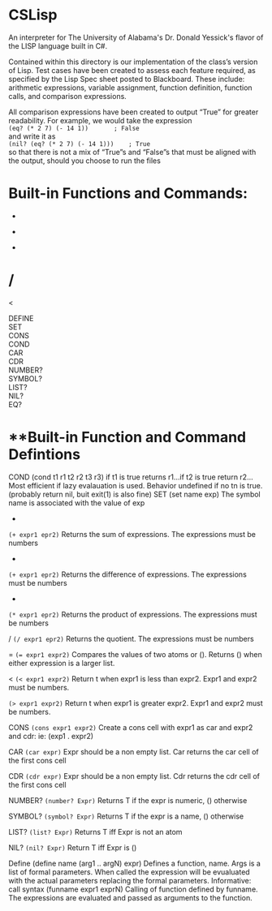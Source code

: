 # CSLisp
An interpreter for The University of Alabama's Dr. Donald Yessick's flavor of the LISP language built in C#.

Contained within this directory is our implementation of the class’s version of Lisp. Test cases have been created to assess each feature required, as specified by the Lisp Spec sheet posted to Blackboard. These include: arithmetic expressions, variable assignment, function definition, function calls, and comparison expressions.

All comparison expressions have been created to output “True” for greater readability. For example, we would take the expression  
```(eq? (* 2 7) (- 14 1))		; False```  
and write it as  
```(nil? (eq? (* 2 7) (- 14 1)))	; True```  
so that there is not a mix of “True”s and “False”s that must be aligned with the output, should you choose to run the files    
#
# **Built-in Functions and Commands:**
+ 
- 
* 
/ 
= 
< 
> 

DEFINE   
SET  
CONS  
COND  
CAR  
CDR  
NUMBER?  
SYMBOL?  
LIST?  
NIL?  
EQ?  
#
# **Built-in Function and Command Defintions
COND 
(cond t1 r1 t2 r2 t3 r3)
if t1 is true returns r1...if t2 is true return r2...
Most efficient if lazy evalauation is used.
Behavior undefined if no tn is true. (probably return nil, buit exit(1) is also fine)
SET
(set name exp)
The symbol name is associated with the value of exp

+
```(+ expr1 epr2)```
Returns the sum of expressions. The expressions must be numbers

-
```(+ expr1 epr2)```
Returns the difference of expressions. The expressions must be numbers

*
```(* expr1 epr2)```
Returns the product of expressions. The expressions must be numbers

/
```(/ expr1 epr2)```
Returns the quotient. The expressions must be numbers

=
```(= expr1 expr2)```
Compares the values of two atoms or (). Returns () when either expression is a larger list.

<
```(< expr1 expr2)```
Return t when expr1 is less than expr2. Expr1 and expr2 must be numbers.

>
```(> expr1 expr2)```
Return t when expr1 is greater  expr2. Expr1 and expr2 must be numbers.

CONS
```(cons expr1 expr2)```
Create a cons cell with expr1 as car and expr2 and cdr: ie: (exp1 . expr2)

CAR
```(car expr)```
Expr should be a non empty list. Car returns the car cell of the first cons cell

CDR
```(cdr expr)```
Expr should be a non empty list. Cdr returns the cdr cell of the first cons cell

NUMBER?
```(number? Expr)```
Returns T if the expr is numeric, () otherwise

SYMBOL?
```(symbol? Expr)```
Returns T if the expr is a name, () otherwise

LIST?
```(list? Expr)```
Returns T iff Expr is not an atom

NIL?
```(nil? Expr)```
Return T iff Expr is ()

Define
(define name (arg1 .. argN) expr)
Defines a function, name. Args is a list of formal parameters. When called the expression will be evualuated with the actual parameters replacing the formal parameters.
Informative: call syntax
(funname expr1 exprN)
Calling of function defined by funname. The expressions are evaluated and passed as arguments to the function.
